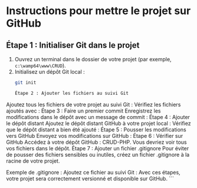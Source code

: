 # Instructions pour mettre le projet sur GitHub

## Étape 1 : Initialiser Git dans le projet
1. Ouvrez un terminal dans le dossier de votre projet (par exemple, `c:\wamp64\www\CRUD`).
2. Initialisez un dépôt Git local :
   ```bash
   git init

   Étape 2 : Ajouter les fichiers au suivi Git
Ajoutez tous les fichiers de votre projet au suivi Git :
Vérifiez les fichiers ajoutés avec :
Étape 3 : Faire un premier commit
Enregistrez les modifications dans le dépôt avec un message de commit :
Étape 4 : Ajouter le dépôt distant
Ajoutez le dépôt distant GitHub à votre projet local :
Vérifiez que le dépôt distant a bien été ajouté :
Étape 5 : Pousser les modifications vers GitHub
Envoyez vos modifications sur GitHub :
Étape 6 : Vérifier sur GitHub
Accédez à votre dépôt GitHub : CRUD-PHP.
Vous devriez voir tous vos fichiers dans le dépôt.
Étape 7 : Ajouter un fichier .gitignore
Pour éviter de pousser des fichiers sensibles ou inutiles, créez un fichier .gitignore à la racine de votre projet.

Exemple de .gitignore :
Ajoutez ce fichier au suivi Git :
Avec ces étapes, votre projet sera correctement versionné et disponible sur GitHub. ```